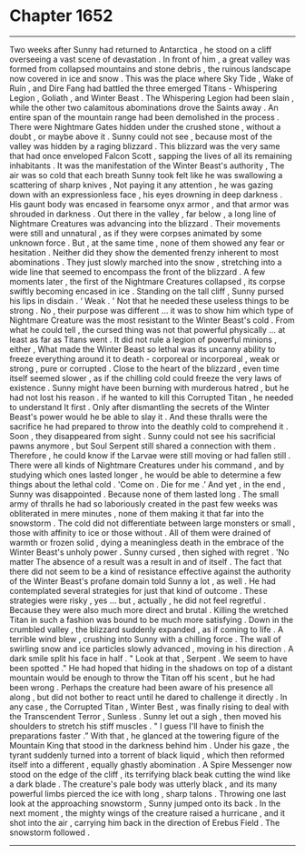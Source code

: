 
# Chapter 1652


---

Two weeks after Sunny had returned to Antarctica , he stood on a cliff overseeing a vast scene of devastation . In front of him , a great valley was formed from collapsed mountains and stone debris , the ruinous landscape now covered in ice and snow .
This was the place where Sky Tide , Wake of Ruín , and Dire Fang had battled the three emerged Titans - Whispering Legion , Goliath , and Winter Beast . The Whispering Legion had been slain , while the other two calamitous abominations drove the Saints away . An entire span of the mountain range had been demolished in the process .
There were Nightmare Gates hidden under the crushed stone , without a doubt , or maybe above it .
Sunny could not see , because most of the valley was hidden by a raging blizzard . This blizzard was the very same that had once enveloped Falcon Scott , sapping the lives of all its remaining inhabitants .
It was the manifestation of the Winter Beast's authority ,
The air was so cold that each breath Sunny took felt like he was swallowing a scattering of sharp knives ,
Not paying it any attention , he was gazing down with an expressionless face , his eyes drowning in deep darkness . His gaunt body was encased in fearsome onyx armor , and that armor was shrouded in darkness .
Out there in the valley , far below , a long line of Nightmare Creatures was advancing into the blizzard . Their movements were still and unnatural , as if they were corpses animated by some unknown force . But , at the same time , none of them showed any fear or hesitation . Neither did they show the demented frenzy inherent to most abominations .
They just slowly marched into the snow , stretching into a wide line that seemed to encompass the front of the blizzard .
A few moments later , the first of the Nightmare Creatures collapsed , its corpse swiftly becoming encased in ice .
Standing on the tall cliff , Sunny pursed his lips in disdain .
‘ Weak . '
Not that he needed these useless things to be strong . No , their purpose was different ... it was to show him which type of Nightmare Creature was the most resistant to the Winter Beast's cold .
From what he could tell , the cursed thing was not that powerful physically ... at least as far as Titans went . It did not rule a legion of powerful minions , either , What made the Winter Beast so lethal was its uncanny ability to freeze everything around it to death - corporeal or incorporeal , weak or strong , pure or corrupted .
Close to the heart of the blizzard , even time itself seemed slower , as if the chilling cold could freeze the very laws of existence .
Sunny might have been burning with murderous hatred , but he had not lost his reason . if he wanted to kill this Corrupted Titan , he needed to understand It first . Only after dismantling the secrets of the Winter Beast's power would he be able to slay it .
And these thralls were the sacrifice he had prepared to throw into the deathly cold to comprehend it .
Soon , they disappeared from sight . Sunny could not see his sacrificial pawns anymore , but Soul Serpent still shared a connection with them . Therefore , he could know if the Larvae were still moving or had fallen still .
There were all kinds of Nightmare Creatures under his command , and by studying which ones lasted longer , he would be able to determine a few things about the lethal cold .
'Come on . Die for me .’
And yet , in the end , Sunny was disappointed .
Because none of them lasted long .
The small army of thralls he had so laboriously created in the past few weeks was obliterated in mere minutes , none of them making it that far into the snowstorm . The cold did not differentiate between large monsters or small , those with affinity to ice or those without . All of them were drained of warmth or frozen solid , dying a meaningless death in the embrace of the Winter Beast's unholy power .
Sunny cursed , then sighed with regret .
'No matter
The absence of a result was a result in and of itself . The fact that there did not seem to be a kind of resistance effective against the authority of the Winter Beast's profane domain told Sunny a lot , as well .
He had contemplated several strategies for just that kind of outcome . These strategies were risky , yes ... but , actually , he did not feel regretful . Because they were also much more direct and brutal .
Killing the wretched Titan in such a fashion was bound to be much more satisfying .
Down in the crumbled valley , the blizzard suddenly expanded , as if coming to life . A terrible wind blew , crushing into Sunny with a chilling force . The wall of swirling snow and ice particles slowly advanced , moving in his direction .
A dark smile split his face in half .
" Look at that , Serpent . We seem to have been spotted ."
He had hoped that hiding in the shadows on top of a distant mountain would be enough to throw the Titan off his scent , but he had been wrong . Perhaps the creature had been aware of his presence all along , but did not bother to react until he dared to challenge it directly .
In any case , the Corrupted Titan , Winter Best , was finally rising to deal with the Transcendent Terror , Sunless .
Sunny let out a sigh , then moved his shoulders to stretch his stiff muscles .
" I guess I'll have to finish the preparations faster .”
With that , he glanced at the towering figure of the Mountain King that stood in the darkness behind him .
Under his gaze , the tyrant suddenly turned into a torrent of black liquid , which then reformed itself into a different , equally ghastly abomination .
A Spire Messenger now stood on the edge of the cliff , its terrifying black beak cutting the wind like a dark blade . The creature's pale body was utterly black , and its many powerful limbs pierced the ice with long , sharp talons .
Throwing one last look at the approaching snowstorm , Sunny jumped onto its back . In the next moment , the mighty wings of the creature raised a hurricane , and it shot into the air , carrying him back in the direction of Erebus Field .
The snowstorm followed .

---

